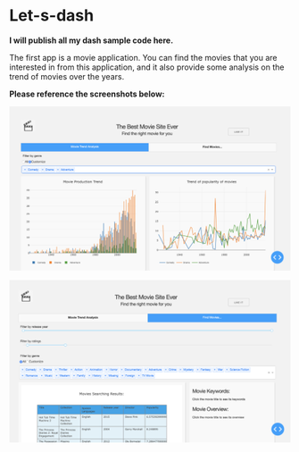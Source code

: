 # Let-s-dash
**I will publish all my dash sample code here.**

The first app is a movie application. You can find the movies that you are interested in from this application, and it also provide some analysis on the trend of movies over the years.


**Please reference the screenshots below:**

![screenshot1](https://github.com/Callieeee/Let-s-dash/blob/master/my-movie-app/Dash%20Practice/assets/Screen%20Shot%201.png)


![screenshot1](https://github.com/Callieeee/Let-s-dash/blob/master/my-movie-app/Dash%20Practice/assets/Screen%20Shot%202.png)

